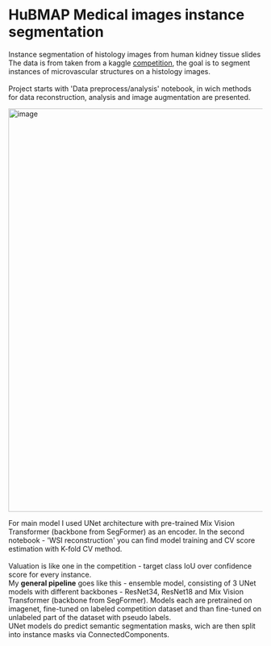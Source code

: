 # HuBMAP Medical images instance segmentation
Instance segmentation of histology images from human kidney tissue slides<br>
The data is from taken from a kaggle [competition](https://www.kaggle.com/competitions/hubmap-hacking-the-human-vasculature/overview/evaluation), the goal is to segment instances of microvascular structures on a histology images.<br><br>
Project starts with 'Data preprocess/analysis' notebook, in wich methods for data reconstruction, analysis and image augmentation are presented.<br>

<img width="800" alt="image" src="https://github.com/shmak2000/HuBMAP_med_image_segmantation/assets/109681522/57db6a57-d873-495f-88a3-941260edbe6a">

For main model I used UNet architecture with pre-trained Mix Vision Transformer (backbone from SegFormer) as an encoder. In the second notebook - 'WSI reconstruction' you can find model training and CV score estimation with K-fold CV method.<br><br>
Valuation is like one in the competition -
target class IoU over confidence score for every instance.</br> My **general pipeline** goes like this - ensemble model, consisting of 3 UNet models with different backbones -
ResNet34, ResNet18 and Mix Vision Transformer (backbone from SegFormer). Models each are pretrained on imagenet, fine-tuned on labeled competition dataset and than fine-tuned on
unlabeled part of the dataset with pseudo labels.<br> UNet models do predict semantic segmentation masks, wich are then split into instance masks via ConnectedComponents.
